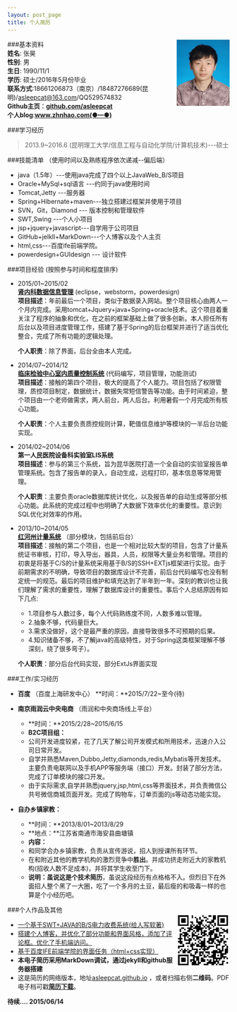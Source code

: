 ```yaml
---
layout: post_page
title: 个人简历
---                          
```

<img src="/img/zh/zh.jpg" align ="right" style="width:120px;height:150px;"/>               
                        
###基本资料                              
**姓名**: 张昊               
**性别**: 男               
**生日**: 1990/11/1               
**学历**: 硕士/2016年5月份毕业            
**联系方式**:18661206873（南京）/18487276689(昆明)/asleepcat@163.com/QQ529574832             
**Github主页**：<strong><a href="https://github.com/asleepcat" target="_blank">github.com/asleepcat</a></strong>                    
**个人blog**:<strong><a href="http://www.zhnhao.com" target="_blank">www.zhnhao.com(●—●)</a></strong>

###学习经历     
  
>2013.9~2016.6 (昆明理工大学/信息工程与自动化学院/计算机技术)---硕士       

###技能清单       （使用时间以及熟练程序依次递减--偏后端）        
- java（1.5年）---使用java完成了四个以上JavaWeb_B/S项目         
- Oracle+MySql+sql语言 ---约同于java使用时间
- Tomcat,Jetty ---服务器
- Spring+Hibernate+maven---独立搭建过框架并使用于项目
- SVN，Git，Diamond --- 版本控制和管理软件
- SWT,Swing ---个人小项目      
- jsp+jquery+javascript---自学用于公司项目      
- GitHub+jelkll+MarkDown---个人博客以及个人主页
- html,css---百度ife前端学院。
- powerdesign+GUIdesign --- 设计软件              

###项目经验       (按照参与时间和程度排序)         
- 2015/01~2015/02      
	[**肾内科数据信息管理**](/xmjs/xm-shen.html)   (eclipse，webstorm，powerdesign)                
	**项目描述**：年前最后一个项目，类似于数据录入网站。整个项目核心由两人一个月内完成。采用tomcat+Jquery+java+Spring+oracle技术。这个项目着重关注了程序的抽象和优化，在之前的框架基础上做了很多创新。本人担任所有后台以及项目进度管理工作，搭建了基于Spring的后台框架并进行了适当优化整合，完成了所有功能的逻辑处理。      

	**个人职责**：除了界面，后台全由本人完成。  
- 2014/07~2014/12      
	[**临床检验中心室内质量控制系统**](/xmjs/xm-qc.html)            (代码编写，项目管理，功能测试)    
	**项目描述**：接触的第四个项目，极大的提高了个人能力。项目包括了权限管理，质控项目制定，数据统计，数据失常短信警告等功能。由于时间紧迫，整个项目由一个老师做需求，两人前台，两人后台。利用暑假一个月完成所有核心功能。       

	**个人职责**：个人主要负责质控规则计算，靶值信息维护等模块的一半后台功能实现。         
-  2014/02~2014/06        
   **第一人民医院设备科实验室LIS系统**     
	**项目描述**：参与的第三个系统，旨为昆华医院打造一个全自动的实验室报告单管理系统。包含了报告单的录入，自动生成，远程打印，基本信息等常用管理。             

	**个人职责**：主要负责oracle数据库统计优化，以及报告单的自动生成等部分核心功能。此系统的完成过程中也明确了大数据下效率优化的重要性。意识到SQL优化对效率的作用。    
-  2013/10~2014/05            
    [**红河州计量系统**](/xmjs/xm-jlglxt.html)       （部分模块，包括前后台）            
	**项目描述**：接触的第二个项目，也是一个相对比较大型的项目，包含了计量系统证书审核，打印，导入导出，器具，人员，权限等大量业务和管理。项目的初衷是将基于C/S的计量系统采用基于B/S的SSH+EXTjs框架进行实现。由于前期需求的不明确，导致项目的数据库设计不完善，前后台代码编写也没有制定统一的规范。最后的项目维护和填充达到了半年到一年。深刻的教训也让我们理解了需求的重要性，理解了数据库设计的重要性。事后个人总结原因有如下几点:
	- 1.项目参与人数过多，每个人代码熟练度不同，人数多难以管理。
	- 2.抽象不够，代码量巨大。      
	- 3.需求没做好，这个是最严重的原因，直接导致很多不可预期的后果。       
	- 4.知识储备不够，不了解java的高级特性，对于Spring这类框架理解不够深刻，绕了很多弯子）。            

	**个人职责**：部分后台代码实现，部分ExtJs界面实现          
                             

###工作/实习经历           

- **百度** （百度上海研发中心）	**时间：**2015/7/22~至今(待)                

- **南京雨润云中央电商** （雨润和中央商场线上平台）
	- **时间：**2015/2/28~2015/6/15                  
	- **B2C项目组：**      
	 - 公司开发进度较紧，花了几天了解公司开发模式和所用技术，迅速介入公司日常开发。
	 - 自学并熟悉Maven,Dubbo,Jetty,diamonds,redis,Mybatis等开发技术。主要负责电联网以及手机APP等服务端（接口）开发。封装了部分方法，完成了订单模块的接口开发。                 
	 - 由于实际需求,自学并熟悉jquery,jsp,html,css等界面技术，并负责微信公共号微信商城页面开发。完成了购物车，订单页面的js等动态功能实现。          
- **自办乡镇家教：**            
	- **时间：**2013/8/01~2013/8/29                   
	- **地点：**江苏省南通市海安县曲塘镇    
	- **内容：**
	 - 和同学合办乡镇家教，负责从宣传游说，招人到授课所有环节。
	 - 在和附近其他的教学机构的激烈竞争中**胜出**。并成功挤走附近大的家教机构(招收人数不足成本)，并将其学生收至门下。          
    - **说明：**虽说这是个**技术简历**，虽说这段经历有点格格不入。但烈日下在外面招人整个黑了一大圈，吃了一个多月的土豆，最后瘦的和吸毒一样的也算是个小经历吧。
   
             
###个人作品及其他                             
<img src="/img/zh/200.png" align ="right" style="width:120px;height:120px;"/>           
   
- [一个基于SWT+JAVA的B/S电力收费系统(给人写软著)](/xmjs/xm-etms.html)             
- [搭建个人博客，并优化了部分功能和界面风格，添加了评论框。优化了手机端访问。](http://www.zhnhao.com)                     
- [基于百度IFE前端学院的界面任务（html+css实现）](/asleepcat/index.html)              
- **本电子简历采用MarkDown调试，通过jekyll和github服务器搭建**              
- 这是简历的网络版本，地址[asleepcat.github.io](http://asleepcat.github.io) ，或者扫描右侧**二维码**。PDF电子档可戳<strong><a href="/img/zhanghao-resume.pdf" target="_blank">简历下载</a></strong>。        



**待续.... 2015/06/14**

